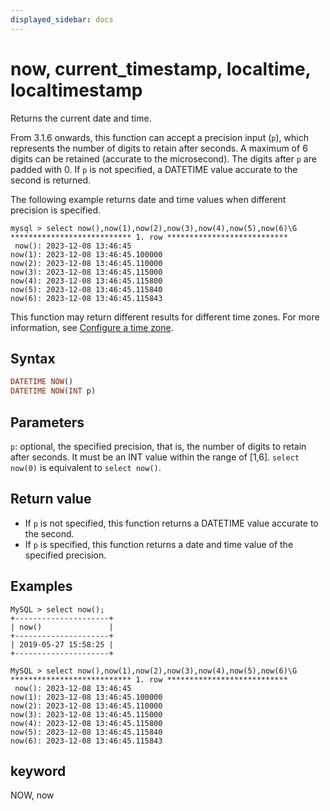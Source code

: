 ```yaml
---
displayed_sidebar: docs
---
```


# now, current_timestamp, localtime, localtimestamp



Returns the current date and time.

From 3.1.6 onwards, this function can accept a precision input (`p`), which represents the number of digits to retain after seconds. A maximum of 6 digits can be retained (accurate to the microsecond). The digits after `p` are padded with 0. If `p` is not specified, a DATETIME value accurate to the second is returned.

The following example returns date and time values when different precision is specified.

```plaintext
mysql > select now(),now(1),now(2),now(3),now(4),now(5),now(6)\G
*************************** 1. row ***************************
 now(): 2023-12-08 13:46:45
now(1): 2023-12-08 13:46:45.100000
now(2): 2023-12-08 13:46:45.110000
now(3): 2023-12-08 13:46:45.115000
now(4): 2023-12-08 13:46:45.115800
now(5): 2023-12-08 13:46:45.115840
now(6): 2023-12-08 13:46:45.115843
```

This function may return different results for different time zones. For more information, see [Configure a time zone](../../../administration/management/timezone.md).

## Syntax

```Haskell
DATETIME NOW()
DATETIME NOW(INT p)
```

## Parameters

`p`: optional, the specified precision, that is, the number of digits to retain after seconds. It must be an INT value within the range of [1,6]. `select now(0)` is equivalent to `select now()`.

## Return value

- If `p` is not specified, this function returns a DATETIME value accurate to the second.
- If `p` is specified, this function returns a date and time value of the specified precision.

## Examples

```Plain Text
MySQL > select now();
+---------------------+
| now()               |
+---------------------+
| 2019-05-27 15:58:25 |
+---------------------+

MySQL > select now(),now(1),now(2),now(3),now(4),now(5),now(6)\G
*************************** 1. row ***************************
 now(): 2023-12-08 13:46:45
now(1): 2023-12-08 13:46:45.100000
now(2): 2023-12-08 13:46:45.110000
now(3): 2023-12-08 13:46:45.115000
now(4): 2023-12-08 13:46:45.115800
now(5): 2023-12-08 13:46:45.115840
now(6): 2023-12-08 13:46:45.115843
```

## keyword

NOW, now